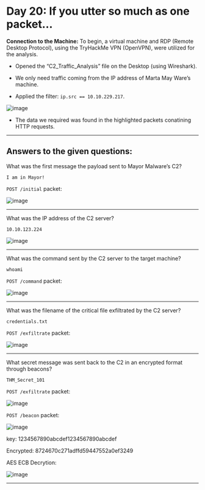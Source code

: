 # Day 20: If you utter so much as one packet…

**Connection to the Machine:**
To begin, a virtual machine and RDP (Remote Desktop Protocol), using the TryHackMe VPN (OpenVPN), were utilized for the analysis.

- Opened the “C2_Traffic_Analysis” file on the Desktop (using Wireshark).

- We only need traffic coming from the IP address of Marta May Ware’s machine.
- Applied the filter: `ip.src == 10.10.229.217`.

![image](https://github.com/user-attachments/assets/f08e7fc5-452d-4137-bb9b-0c5dfe4b8d8f)

- The data we required was found in the highlighted packets conatining HTTP requests.

---

## Answers to the given questions:

What was the first message the payload sent to Mayor Malware’s C2?

```
I am in Mayor!
```

`POST /initial` packet:

![image](https://github.com/user-attachments/assets/ee5c676a-6e91-4857-b817-15e81f212b6d)

---

What was the IP address of the C2 server?

```
10.10.123.224
```

![image](https://github.com/user-attachments/assets/c250083a-4ffc-4840-95d9-38468badcc62)

---

What was the command sent by the C2 server to the target machine?

```
whoami
```

`POST /command` packet:

![image](https://github.com/user-attachments/assets/cee9b1a0-e285-47a7-b12d-ab24a1d9edba)

---

What was the filename of the critical file exfiltrated by the C2 server?

```
credentials.txt
```

`POST /exfiltrate` packet:

![image](https://github.com/user-attachments/assets/57a201d4-c772-4e97-9220-50edf37260f2)

---

What secret message was sent back to the C2 in an encrypted format through beacons?

```
THM_Secret_101
```

`POST /exfiltrate` packet:

![image](https://github.com/user-attachments/assets/f8d89ef9-0b1f-46a0-ac11-a0df6a7e14d7)

`POST /beacon` packet:

![image](https://github.com/user-attachments/assets/2c15bc14-cc14-41fd-85ae-94b9eb69d32c)

key: 1234567890abcdef1234567890abcdef

Encrypted: 8724670c271adffd59447552a0ef3249

AES ECB Decrytion:

![image](https://github.com/user-attachments/assets/58e920d3-070b-4873-af50-5f29c59a97f8)


---

